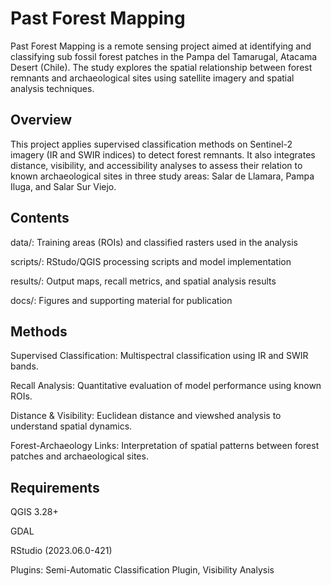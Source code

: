 # **Past Forest Mapping**

Past Forest Mapping is a remote sensing project aimed at identifying and classifying sub fossil forest patches in the Pampa del Tamarugal, Atacama Desert (Chile). The study explores the spatial relationship between forest remnants and archaeological sites using satellite imagery and spatial analysis techniques.

## **Overview**

This project applies supervised classification methods on Sentinel-2 imagery (IR and SWIR indices) to detect forest remnants. It also integrates distance, visibility, and accessibility analyses to assess their relation to known archaeological sites in three study areas: Salar de Llamara, Pampa Iluga, and Salar Sur Viejo.

## **Contents**

data/: Training areas (ROIs) and classified rasters used in the analysis

scripts/: RStudo/QGIS processing scripts and model implementation

results/: Output maps, recall metrics, and spatial analysis results

docs/: Figures and supporting material for publication

## **Methods**

Supervised Classification: Multispectral classification using IR and SWIR bands.

Recall Analysis: Quantitative evaluation of model performance using known ROIs.

Distance & Visibility: Euclidean distance and viewshed analysis to understand spatial dynamics.

Forest-Archaeology Links: Interpretation of spatial patterns between forest patches and archaeological sites.

## **Requirements**

QGIS 3.28+

GDAL

RStudio (2023.06.0-421)

Plugins: Semi-Automatic Classification Plugin, Visibility Analysis

